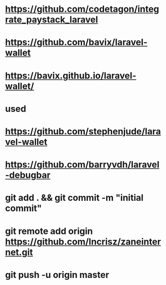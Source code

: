 # https://github.com/codetagon/integrate_paystack_laravel

# https://github.com/bavix/laravel-wallet
# https://bavix.github.io/laravel-wallet/

# used
# https://github.com/stephenjude/laravel-wallet

# https://github.com/barryvdh/laravel-debugbar




# git add . && git commit -m "initial commit"
# git remote add origin https://github.com/Incrisz/zaneinternet.git
# git push -u origin master